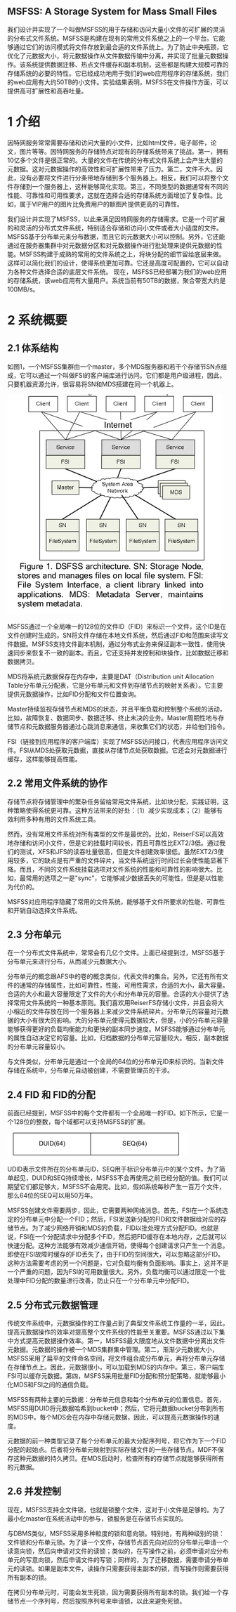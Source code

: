 ## MSFSS: A Storage System for Mass Small Files

我们设计并实现了一个叫做MSFSS的用于存储和访问大量小文件的可扩展的灵活的分布式文件系统。MSFSS是构建在现有的常用文件系统之上的一个平台。它能够通过它们的访问模式将文件存放到最合适的文件系统上。为了防止中央瓶颈，它优化了元数据大小，将元数据操作从文件数据传输中分离，并实现了批量元数据操作。该系统提供数据迁移、热点文件缓存和副本机制，这些都是构建大规模可靠的存储系统的必要的特性。它已经成功地用于我们的web应用程序的存储系统，我们的web应用有大约50TB的小文件。实验结果表明，MSFSS在文件操作方面，可以提供高可扩展性和高吞吐量。

# 1 介绍

因特网服务常常需要存储和访问大量的小文件，比如html文件，电子邮件，论文，图片等等。因特网服务的存储特点对现有的存储系统带来了挑战。第一，拥有10亿多个文件是很正常的。大量的文件在传统的分布式文件系统上会产生大量的元数据。这对元数据操作的高效性和可扩展性带来了压力。第二，文件不大。因此，没有必要将文件进行分条带地存储到多个服务器上。相反，我们可以将整个文件存储到一个服务器上，这样能够简化实现。第三，不同类型的数据通常有不同的性能、可靠性和可用性要求，这就在选择合适的存储系统方面增加了复杂性。比如，属于VIP用户的图片比免费用户的额图片提供更高的可靠性。

我们设计并实现了MSFSS，以此来满足因特网服务的存储需求。它是一个可扩展的和灵活的分布式文件系统，特别适合存储和访问小文件或者大小适度的文件。MSFSS基于分布单元来分布数据，而且它的元数据大小可以控制。另外，它还能通过在服务器集群中对元数据分区和对元数据操作进行批处理来提供元数据的性能。MSFSS构建于成熟的常用的文件系统之上，将块分配的细节留给底层来做。这样可以简化我们的设计，使得系统更加可靠。它还是高度可配置的，它可以自动为各种文件选择合适的底层文件系统。
现在，MSFSS已经部署为我们的web应用的存储系统，该web应用有大量用户。系统当前有50TB的数据，聚合带宽大约是100MB/s。

# 2 系统概要

## 2.1 体系结构

如图1，一个MSFSS集群由一个master，多个MDS服务器和若干个存储节SN点组成，它可以通过一个叫做FSI的客户端库进行访问。它们都是用户级进程，因此，只要机器资源允许，很容易将SN和MDS搭建在同一个机器上。

![](https://github.com/luofengmacheng/translation/raw/master/pic/pic1.png)

MSFSS通过一个全局唯一的128位的文件ID（FID）来标识一个文件，这个ID是在文件创建时生成的。SN将文件存储在本地文件系统，然后通过FID和范围来读写文件数据。MSFSS支持文件副本机制，通过分布式业务来保证副本一致性，使用快速同步来恢复不一致的副本。而且，它还支持并发控制和块操作，比如数据迁移和数据拷贝。

MDS将系统元数据保存在内存中，主要是DAT（Distribution unit Allocation Table分布单元分配表，它是分布单元和文件到存储节点的映射关系表）。它主要提供元数据操作，比如FID分配和文件位置查询。

Master持续监视存储节点和MDS的状态，并且平衡负载和控制整个系统的活动，比如，故障恢复、数据同步、数据迁移、终止未决的业务。Master周期性地与存储节点和元数据服务器通过心跳消息来通信，来收集它们的状态，并给他们指令。

FSI（链接到应用程序的客户端库）实现了MSFSS访问接口，代表应用程序访问文件。FSI从MDS处获取元数据，直接从存储节点处获取数据。它还会对元数据进行缓存，这样能够提高性能。

## 2.2 常用文件系统的协作

存储节点将存储管理中的繁杂任务留给常用文件系统，比如块分配，实践证明，这种策略使得系统更可靠。这种方法带来的好处：（1）减少实现成本；（2）能够有效利用多种有用的文件系统工具。

然而，没有常用文件系统对所有类型的文件是最优的。比如，ReiserFS可以高效地存储和访问小文件，但是它的挂载时间较长，而且可靠性比EXT2/3低。通过我们的测试，XFS和JFS的读吞吐量很高，但是文件创建效率很低。虽然EXT2/3使用较多，它的缺点是有严重的文件碎片，当文件系统运行时间过长会使性能显著下降。而且，不同的文件系统挂载选项对文件系统的性能和可靠性的影响很大。比如，最常用的选项之一是"sync"，它能够减少数据丢失的可能性，但是是以性能为代价的。

MSFSS对应用程序隐藏了常用的文件系统，能够基于文件所要求的性能、可靠性和开销自动选择文件系统。

## 2.3 分布单元

在一个分布式文件系统中，常常会有几亿个文件。上面已经提到过，MSFSS基于分布单元来进行分布，从而减少元数据大小。

分布单元的概念跟AFS中的卷的概念类似，代表文件的集合。另外，它还有所有文件的通常的存储属性，比如可靠性，性能，可用性需求，合适的大小，最大容量。合适的大小和最大容量限定了文件的大小和分布单元的容量。合适的大小提供了选择常用文件系统的一种基本原则。我们喜欢用ReiserFS存储小文件，并且会将大小相近的文件存放在同一个服务器上来减少文件系统碎片。分布单元的容量对元数据的大小有很大的影响。大的分布单元使得元数据较大，但是，小的分布单元容量能够获得更好的负载均衡能力和更快的副本同步速度。MSFSS能够通过分布单元的属性自动决定它的容量。比如，归档数据的分布单元容量较大。相反，副本数据的分布单元容量较小。

与文件类似，分布单元是通过一个全局的64位的分布单元ID来标识的。当新文件存储在系统中，分布单元自动被创建，不需要管理员的干涉。

## 2.4 FID 和 FID的分配

前面已经提到，MSFSS中的每个文件都有一个全局唯一的FID。如下所示，它是一个128位的整数，每个域都可以支持MSFSS的扩展。

![](https://github.com/luofengmacheng/translation/raw/master/pic/pic2.png)

UDID表示文件所在的分布单元ID，SEQ用于标识分布单元中的某个文件。为了简单起见，DUID和SEQ持续增长，MSFSS不会再使用之前已经分配的值。我们可以期望它们都足够大，MSFSS不会用完。比如，假如系统每秒产生一百万个文件，那么64位的SEQ可以用50万年。

MSFSS创建文件需要两步，因此，它需要两种网络消息。首先，FSI在一个系统选定的分布单元中分配一个FID；然后，FSI发送新分配的FID和文件数据给对应的存储节点。为了减少网络开销和MDS的负载，FID以批处理方式分配FID。也就是说，FSI在一个分配请求中分配多个FID，然后把FID缓存在本地内存，之后就可以快速分配。这种方法能够有效减少通信开销，使得每个创建请求只产生一个消息。即使在FSI故障时缓存的FID丢失了，由于FID的空间很大，可以忽略这部分FID。这种方法需要考虑的另一个问题是，它对负载均衡有负面影响。事实上，这并不是一个严重的问题，因为FSI的可用数量很大。另外，负载均衡可以通过限定一个批处理中FID分配的数量进行改善，防止只在一个分布单元中分配FID。

## 2.5 分布式元数据管理

传统文件系统中，元数据操作的工作量占到了典型文件系统工作量的一半，因此，提高元数据操作的效率对提高整个文件系统的性能至关重要。MSFSS通过以下集中方式提高元数据操作效率。第一，MSFSS最大限度地从文件数据中分离出文件元数据。元数据的操作被一个MDS集群集中管理。第二，渐渐少元数据大小，MSFSS采用了扁平的文件命名空间，将文件组合成分布单元，再将分布单元存储在存储节点上。因此，元数据很小，可以加载到MDS的内存中。第三，客户端库FSI可以缓存元数据。第四，MSFSS采用批量FID分配和预分配策略，就能够最小化MDS和FSI之间的通信负载。

MSFSS有两种主要的元数据：分布单元信息和每个分布单元的位置信息。首先，MSFSS用DUID将元数据哈希到bucket中；然后，它将元数据bucket分布到所有的MDS中。每个MDS会在内存中存储元数据，因此，可以提高元数据操作的速度。

元数据的前一种类型记录了每个分布单元的最大分配序列号，将它作为下一个FID分配的起始点。后者将分布单元映射到实际存储文件的一些存储节点。MDF不保存这种元数据的持久拷贝。在MDS启动时，检查所有的存储节点就能够获得所有的元数据。

## 2.6 并发控制

现在，MSFSS支持全文件锁，也就是锁整个文件，这对于小文件是足够的。为了最小化master在系统活动中的参与，锁服务是在存储节点实现的。

与DBMS类似，MSFSS采用多种粒度的锁和意向锁。特别地，有两种级别的锁：文件锁和分布单元锁。为了读一个文件，存储节点首先向对应的分布单元申请一个读意向锁，然后向申请对文件的读锁；类似的，在写操作之前，必须申请对应分布单元的写意向锁，然后申请文件的写锁；同样的，为了迁移数据，需要申请分布单元的读锁。如果是副本文件，读操作只需要获得主副本的锁，而写操作则需要获得所有副本的锁。

在拷贝分布单元时，可能会发生死锁，因为需要获得所有副本的锁。我们给一个存储节点一个序列号，然后按照序列号来申请锁，以此来避免死锁。





















